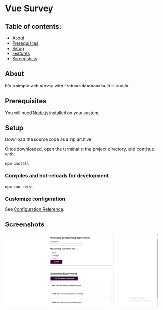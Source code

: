 # Vue Survey 

## Table of contents:

- [About](#about)
- [Prerequisites](#prerequisites)
- [Setup](#setup)
- [Features](#features)
- [Screenshots](#screenshots)

## About

It's a simple web survey with firebase database built in vueJs.

## Prerequisites

You will need [Node.js](https://nodejs.org) installed on your system.

## Setup

Download the source code as a zip archive.

Once downloaded, open the terminal in the project directory, and continue with:

```
npm install
```

### Compiles and hot-reloads for development

```
npm run serve
```

### Customize configuration

See [Configuration Reference](https://cli.vuejs.org/config/).

## Screenshots
![Alt Text](Screenshot%20(2074).png)